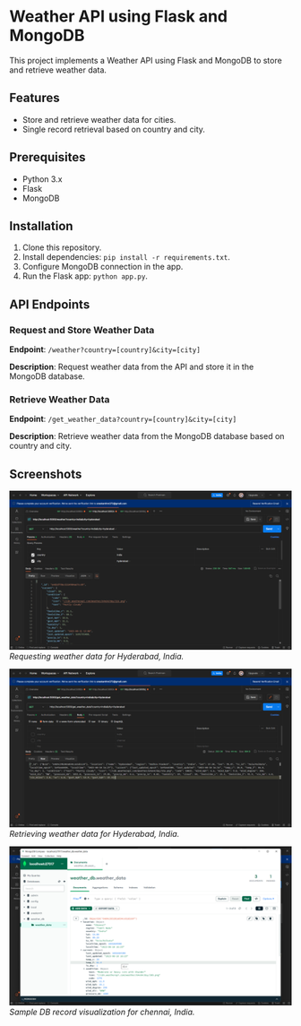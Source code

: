 
# Weather API using Flask and MongoDB

This project implements a Weather API using Flask and MongoDB to store and retrieve weather data.

## Features

- Store and retrieve weather data for cities.
- Single record retrieval based on country and city.

## Prerequisites

- Python 3.x
- Flask
- MongoDB

## Installation

1. Clone this repository.
2. Install dependencies: `pip install -r requirements.txt`.
3. Configure MongoDB connection in the app.
4. Run the Flask app: `python app.py`.

## API Endpoints

### Request and Store Weather Data

**Endpoint**: `/weather?country=[country]&city=[city]`

**Description**: Request weather data from the API and store it in the MongoDB database.

### Retrieve Weather Data

**Endpoint**: `/get_weather_data?country=[country]&city=[city]`

**Description**: Retrieve weather data from the MongoDB database based on country and city.

## Screenshots

![Screenshot 1](/Assignment_3/output/Weather%20API%20request%20%20call.png)
*Requesting weather data for Hyderabad, India.*

![Screenshot 2](/Assignment_3/output/Retrieving%20Data%20from%20mongodb.png)
*Retrieving weather data for Hyderabad, India.*

![Screenshot 3](/Assignment_3/output/sample%20record%20visualization.png)
*Sample DB record visualization for chennai, India.*

